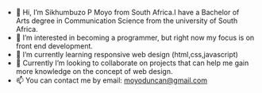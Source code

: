- 👋 Hi, I’m Sikhumbuzo P Moyo from South Africa.I have a Bachelor of Arts degree in Communication Science from the university of South Africa.
- 👀 I’m interested in becoming a programmer, but right now my focus is on front end development.
- 🌱 I’m currently learning responsive web design (html,css,javascript)
- 💞️ Currently I’m looking to collaborate on projects that can help me gain more knowledge on the concept of web design.
- 📫 You can contact me by email: moyoduncan@gmail.com

<!---
SPM91/SPM91 is a ✨ special ✨ repository because its `README.md` (this file) appears on your GitHub profile.
You can click the Preview link to take a look at your changes.
--->
